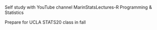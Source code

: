 Self study with YouTube channel MarinStatsLectures-R Programming & Statistics

Prepare for UCLA STATS20 class in fall

